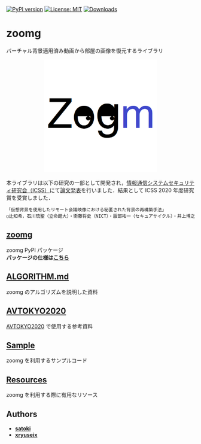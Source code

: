 [![PyPI version](https://badge.fury.io/py/zoomg.svg)](https://badge.fury.io/py/zoomg) [![License: MIT](https://img.shields.io/badge/License-MIT-yellow.svg)](https://opensource.org/licenses/MIT) [![Downloads](https://pepy.tech/badge/zoomg)](https://pepy.tech/project/zoomg)

# **zoomg**

バーチャル背景適用済み動画から部屋の画像を復元するライブラリ

<div align="center">
  <img width="60%" src="https://github.com/Tsuku43/zoomg/blob/master/images/icon.png?raw=true" alt="logo" />
</div>

本ライブラリは以下の研究の一部として開発され，[情報通信システムセキュリティ研究会（ICSS）](https://www.ieice.org/iss/icss/)にて[論文発表](https://www.ieice.org/ken/paper/20210301ZCDg/)を行いました．結果として ICSS 2020 年度研究賞を受賞しました．

```txt
「仮想背景を使用したリモート会議映像における秘匿された背景の再構築手法」
○辻知希，石川琉聖（立命館大）・衛藤将史（NICT）・服部祐一（セキュアサイクル）・井上博之（広島市大）
```

## [zoomg](https://github.com/Tsuku43/zoomg/tree/master/zoomg)

zoomg PyPI パッケージ  
**パッケージの仕様は[こちら](./zoomg_docs.md)**

## [ALGORITHM.md](https://github.com/Tsuku43/zoomg/blob/master/ALGORITHM.md)

zoomg のアルゴリズムを説明した資料

## [AVTOKYO2020](https://github.com/Tsuku43/zoomg/tree/master/avtokyo)

[AVTOKYO2020](https://www.avtokyo.org/2020/event) で使用する参考資料

## [Sample](https://github.com/Tsuku43/zoomg/tree/master/sample)

zoomg を利用するサンプルコード

## [Resources](https://github.com/Tsuku43/zoomg/tree/master/resources)

zoomg を利用する際に有用なリソース

## Authors

- **[satoki](https://github.com/satoki)**
- **[xryuseix](https://github.com/xryuseix)**
